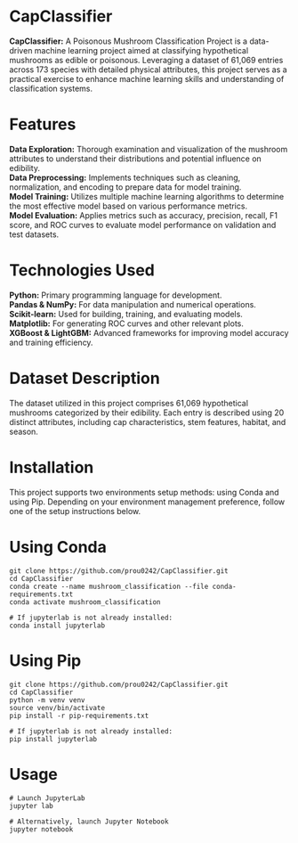 # CapClassifier
**CapClassifier:** A Poisonous Mushroom Classification Project is a data-driven machine learning project aimed at classifying hypothetical mushrooms as edible or poisonous. Leveraging a dataset of 61,069 entries across 173 species with detailed physical attributes, this project serves as a practical exercise to enhance machine learning skills and understanding of classification systems.<br>

# Features
**Data Exploration:** Thorough examination and visualization of the mushroom attributes to understand their distributions and potential influence on edibility.<br>
**Data Preprocessing:** Implements techniques such as cleaning, normalization, and encoding to prepare data for model training.<br>
**Model Training:** Utilizes multiple machine learning algorithms to determine the most effective model based on various performance metrics.<br>
**Model Evaluation:** Applies metrics such as accuracy, precision, recall, F1 score, and ROC curves to evaluate model performance on validation and test datasets.<br>

# Technologies Used
**Python:** Primary programming language for development.<br>
**Pandas & NumPy:** For data manipulation and numerical operations.<br>
**Scikit-learn:** Used for building, training, and evaluating models.<br>
**Matplotlib:** For generating ROC curves and other relevant plots.<br>
**XGBoost & LightGBM:** Advanced frameworks for improving model accuracy and training efficiency.<br>

# Dataset Description
The dataset utilized in this project comprises 61,069 hypothetical mushrooms categorized by their edibility. Each entry is described using 20 distinct attributes, including cap characteristics, stem features, habitat, and season.<br>

# Installation
This project supports two environments setup methods: using Conda and using Pip. Depending on your environment management preference, follow one of the setup instructions below.<br>

# Using Conda
```
git clone https://github.com/prou0242/CapClassifier.git
cd CapClassifier
conda create --name mushroom_classification --file conda-requirements.txt
conda activate mushroom_classification

# If jupyterlab is not already installed:
conda install jupyterlab
```

# Using Pip
```
git clone https://github.com/prou0242/CapClassifier.git
cd CapClassifier
python -m venv venv
source venv/bin/activate
pip install -r pip-requirements.txt

# If jupyterlab is not already installed:
pip install jupyterlab
```

# Usage
```
# Launch JupyterLab
jupyter lab

# Alternatively, launch Jupyter Notebook
jupyter notebook
```
